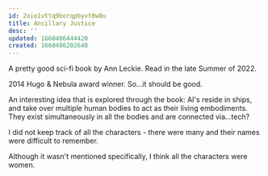 ```yaml
---
id: 2oio1vttq9borqpbyxt0w8u
title: Ancillary Justice
desc: ''
updated: 1660406444420
created: 1660406202640
---
```


A pretty good sci-fi book by Ann Leckie.
Read in the late Summer of 2022.

2014 Hugo & Nebula award winner. So...it should be good.

An interesting idea that is explored through the book: AI's reside in ships, and take over multiple human bodies to act as their living embodiments. They exist simultaneously in all the bodies and are connected via...tech?

I did not keep track of all the characters - there were many and their names were difficult to remember.

Although it wasn't mentioned specifically, I think all the characters were women.

